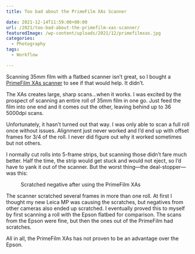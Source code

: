 ```yaml
---
title: Too bad about the PrimeFilm XAs Scanner

date: 2021-12-14T11:59:00+00:00
url: /2021/too-bad-about-the-primefilm-xas-scanner/
featuredImage: /wp-content/uploads/2021/12/primefilmxas.jpg
categories:
  - Photography
tags:
  - Workflow

---
```

 
Scanning 35mm film with a flatbed scanner isn&#8217;t great, so I bought a [PrimeFilm XAs scanner][1] to see if that would help. It didn&#8217;t.

The XAs creates large, sharp scans&#8230;when it works. I was excited by the prospect of scanning an entire roll of 35mm film in one go. Just feed the film into one end and it comes out the other, leaving behind up to 36 5000dpi scans.

Unfortunately, it hasn&#8217;t turned out that way. I was only able to scan a full roll once without issues. Alignment just never worked and I&#8217;d end up with offset frames for 3/4 of the roll. I never did figure out why it worked sometimes but not others.

I normally cut rolls into 5-frame strips, but scanning those didn&#8217;t fare much better. Half the time, the strip would get stuck and would not eject, so I&#8217;d have to yank it out of the scanner. But the worst thing—the deal-stopper—was this:<figure class="wp-block-image size-large">

<img src="/img/2021/12/scratched.jpg" alt=""  />
<figcaption>Scratched negative after using the PrimeFilm XAs</figcaption></figure> 

The scanner scratched several frames in more than one roll. At first I thought my new Leica MP was causing the scratches, but negatives from other cameras also ended up scratched. I eventually proved this to myself by first scanning a roll with the Epson flatbed for comparison. The scans from the Epson were fine, but then the ones out of the PrimeFilm had scratches.

All in all, the PrimeFilm XAs has not proven to be an advantage over the Epson.

 [1]: https://www.bhphotovideo.com/c/product/1434257-REG/pacific_image_primefilm_xas_scanner.html
 [2]: http://baty.net/2021/too-bad-about-the-primefilm-xas-scanner/scratched/